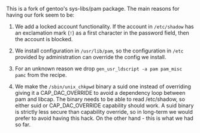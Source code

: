 This is a fork of gentoo's sys-libs/pam package. The main reasons
for having our fork seem to be:

1. We add a locked account functionality. If the account in
   `/etc/shadow` has an exclamation mark (`!`) as a first character in
   the password field, then the account is blocked.

2. We install configuration in `/usr/lib/pam`, so the configuration in
   `/etc` provided by administration can override the config we
   install.

3. For an unknown reason we drop `gen_usr_ldscript -a pam pam_misc
   pamc` from the recipe.

4. We make the `/sbin/unix_chkpwd` binary a suid one instead of
   overriding giving it a CAP_DAC_OVERRIDE to avoid a dependency loop
   between pam and libcap. The binary needs to be able to read
   /etc/shadow, so either suid or CAP_DAC_OVERRIDE capability should
   work. A suid binary is strictly less secure than capability
   override, so in long-term we would prefer to avoid having this
   hack. On the other hand - this is what we had so far.

